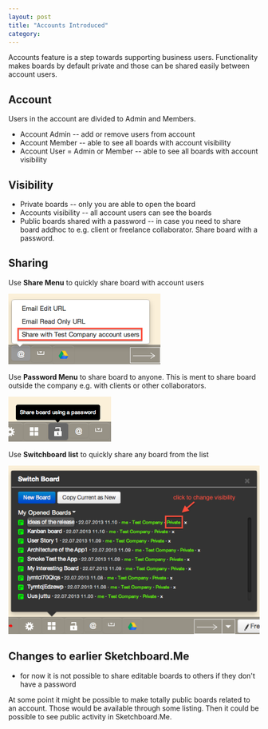 ```yaml
---
layout: post
title: "Accounts Introduced"
category: 
---
```


Accounts feature is a step towards supporting business users. 
Functionality makes boards by default private and those can be shared easily between account users.

Account
-------

Users in the account are divided to Admin and Members. 

- Account Admin -- add or remove users from account
- Account Member -- able to see all boards with account visibility
- Account User = Admin or Member -- able to see all boards with account visibility

Visibility
----------

- Private boards -- only you are able to open the board
- Accounts visibility -- all account users can see the boards
- Public boards shared with a password -- in case you need to share board addhoc to e.g. client or freelance collaborator. Share board with a password.

Sharing
-------

Use **Share Menu** to quickly share board with account users

![Share Menu](/img/sharemenu.png)

Use **Password Menu** to share board to anyone. This is ment to share board outside the company e.g. with clients or other collaborators.

![Share Publicly with a Password](/img/passwordmenu.png)

Use **Switchboard list** to quickly share any board from the list

![Switchboard Menu](/img/switchboardshare.png)

Changes to earlier Sketchboard.Me
---------------------------------

- for now it is not possible to share editable boards to others if they don't have a password


At some point it might be possible to make totally public boards related to an account. Those would be available through some listing. Then it could be possible to see public activity in Sketchboard.Me.
